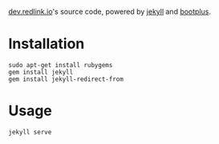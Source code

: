 [dev.redlink.io](http://dev.redlink.io)'s source code, 
powered by [jekyll](http://jekyllrb.com/) and 
[bootplus](http://aozora.github.io/bootplus).

# Installation

    sudo apt-get install rubygems
    gem install jekyll
    gem install jekyll-redirect-from

# Usage

    jekyll serve

